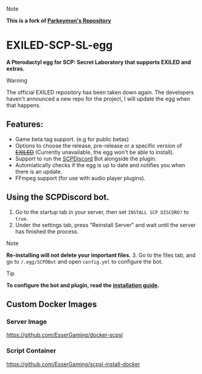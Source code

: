 > [!Note]
> **This is a fork of [Parkeymon's Repository](https://github.com/Parkeymon/EXILED-SCP-SL-egg)**
# EXILED-SCP-SL-egg
**A Pterodactyl egg for SCP: Secret Laboratory that supports EXILED and extras.**

> [!WARNING]
> The official EXILED repository has been taken down again. The developers haven't announced a new repo for the project, I will update the egg when that happens.

## Features:
- Game beta tag support. (e.g for public betas)
- Options to choose the release, pre-release or a specific version of ~~[EXILED](https://github.com/ExMod-Team/EXILED)~~ (Currently unavailable, the egg won't be able to install).
- Support to run the [SCPDiscord](https://github.com/KarlOfDuty/SCPDiscord/) Bot alongside the plugin.
- Automiatically checks if the egg is up to date and notifies you when there is an update.
- FFmpeg support (for use with audio player plugins).


## Using the SCPDiscord bot.
1. Go to the startup tab in your server, then set `INSTALL SCP DISCORD?` to `true`.
2. Under the settings tab, press "Reinstall Server" and wait until the server has finished the process.
> [!Note] 
**Re-installing will *not* delete your important files.**
3. Go to the files tab, and go to `/.egg/SCPDBot` and open `config.yml` to configure the bot.
> [!TIP]
> **To configure the bot and plugin, read the [installation guide](https://github.com/KarlOfDuty/SCPDiscord/blob/main/docs/Installation.md).**


## Custom Docker Images
### Server Image
https://github.com/EsserGaming/docker-scpsl
### Script Container
https://github.com/EsserGaming/scpsl-install-docker
